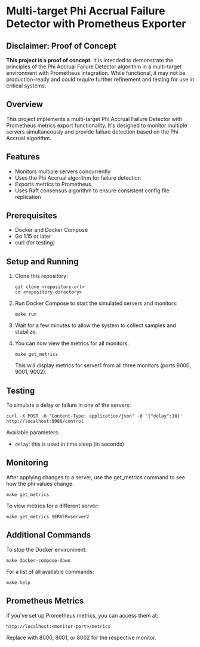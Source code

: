 # Multi-target Phi Accrual Failure Detector with Prometheus Exporter

## Disclaimer: Proof of Concept

**This project is a proof of concept.** It is intended to demonstrate the principles of the Phi Accrual Failure Detector algorithm in a multi-target environment with Prometheus integration. While functional, it may not be production-ready and could require further refinement and testing for use in critical systems.

## Overview

This project implements a multi-target Phi Accrual Failure Detector with Prometheus metrics export functionality. It's designed to monitor multiple servers simultaneously and provide failure detection based on the Phi Accrual algorithm.

## Features

- Monitors multiple servers concurrently
- Uses the Phi Accrual algorithm for failure detection
- Exports metrics to Prometheus
- Uses Raft consensus algorithm to ensure consistent config file replication

## Prerequisites

- Docker and Docker Compose
- Go 1.15 or later
- curl (for testing)

## Setup and Running

1. Clone this repository:
   ```
   git clone <repository-url>
   cd <repository-directory>
   ```

2. Run Docker Compose to start the simulated servers and monitors:
   ```
   make run
   ```

3. Wait for a few minutes to allow the system to collect samples and stabilize.

4. You can now view the metrics for all monitors:
   ```
   make get_metrics
   ```
   This will display metrics for server1 from all three monitors (ports 9000, 9001, 9002).

## Testing

To simulate a delay or failure in one of the servers:

```
curl -X POST -H "Content-Type: application/json" -d '{"delay":10}' http://localhost:8086/control
```

Available parameters:
- `delay`: this is used in time.sleep (in seconds)

## Monitoring

After applying changes to a server, use the get_metrics command to see how the phi values change:
```
make get_metrics
```

To view metrics for a different server:

```
make get_metrics SERVER=server2
```

## Additional Commands

To stop the Docker environment:
```
make docker-compose-down
```

For a list of all available commands:
```
make help
```

## Prometheus Metrics

If you've set up Prometheus metrics, you can access them at:
```
http://localhost:<monitor-port>/metrics
```

Replace <monitor-port> with 8000, 8001, or 8002 for the respective monitor.

